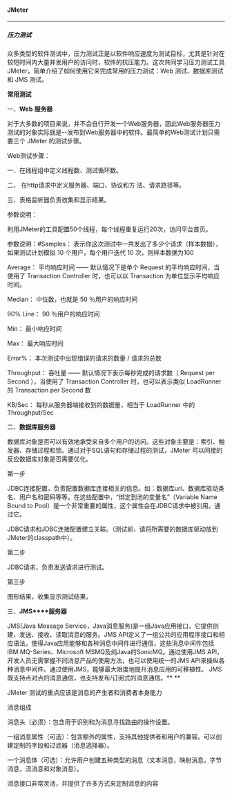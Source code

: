 #### JMeter

------

##### 压力测试

众多类型的软件测试中，压力测试正是以软件响应速度为测试目标，尤其是针对在较短时间内大量并发用户的访问时，软件的抗压能力。这次共同学习压力测试工具JMeter，简单介绍了如何使用它来完成常用的压力测试：Web 测试、数据库测试和 JMS 测试。

**常用测试**

一、**Web** **服务器**

  对于大多数的项目来说，并不会自行开发一个Web服务器，因此Web服务器压力测试的对象实际就是--发布到Web服务器中的软件。最简单的Web测试计划只需要三个 JMeter 的测试步骤。

Web测试步骤：

  一、在线程组中定义线程数、测试循环数。

  二、 在http请求中定义服务器、端口、协议和方 法、请求路径等。 

  三、表格监听器负责收集和显示结果。 



参数说明：

利用JMeter的工具配置50个线程，每个线程重复运行20次，访问平台首页。

参数说明：#Samples： 表示你这次测试中一共发出了多少个请求（样本数据），如果测试计划模拟 10 个用户，每个用户迭代 10 次，则样本数据为100

Average： 平均响应时间 —— 默认情况下是单个 Request 的平均响应时间，当使用了 Transaction Controller 时，也可以以 Transaction 为单位显示平均响应时间。

Median： 中位数，也就是 50 ％用户的响应时间

90% Line： 90 ％用户的响应时间

Min： 最小响应时间

Max： 最大响应时间

Error%： 本次测试中出现错误的请求的数量 / 请求的总数

Throughput： 吞吐量 —— 默认情况下表示每秒完成的请求数（ Request per Second ），当使用了 Transaction Controller 时，也可以表示类似 LoadRunner 的 Transaction per Second 数

KB/Sec： 每秒从服务器端接收到的数据量，相当于 LoadRunner 中的 Throughput/Sec



二、**数据库服务器**

  数据库对象是否可以有效地承受来自多个用户的访问。这些对象主要是：索引、触发器、存储过程和锁。通过对于SQL语句和存储过程的测试，JMeter 可以间接的反应数据库对象是否需要优化。



第一步

  JDBC连接配置，负责配置数据库连接相关的信息。如：数据库url、数据库驱动类名、用户名和密码等等。在这些配置中，“绑定到池的变量名”（Variable Name Bound to Pool）是一个非常重要的属性，这个属性会在JDBC请求中被引用。通过它。

  JDBC请求和JDBC连接配置建立关联。（测试前，请将所需要的数据库驱动放到JMeter的classpath中）。

第二步

  JDBC请求，负责发送请求进行测试。 

第三步

  图形结果，收集显示测试结果。





三、**JMS****服务器**

  JMS(Java Message Service，Java消息服务)是一组Java应用接口，它提供创建、发送、接收、读取消息的服务。JMS API定义了一组公共的应用程序接口和相应语法，使得Java应用能够和各种消息中间件进行通信，这些消息中间件包括IBM MQ-Series、Microsoft MSMQ及纯Java的SonicMQ。通过使用JMS API，开发人员无需掌握不同消息产品的使用方法，也可以使用统一的JMS API来操纵各种消息中间件。通过使用JMS，能够最大限度地提升消息应用的可移植性。 JMS既支持点对点的消息通信，也支持发布/订阅式的消息通信。**
**

JMeter 测试的重点应该是消息的产生者和消费者本身能力





消息组成

消息头（必须）：包含用于识别和为消息寻找路由的操作设置。 

一组消息属性（可选）：包含额外的属性，支持其他提供者和用户的兼容。可以创建定制的字段和过滤器（消息选择器）。

一个消息体（可选）：允许用户创建五种类型的消息（文本消息，映射消息，字节消息，流消息和对象消息）。

消息接口非常灵活，并提供了许多方式来定制消息的内容